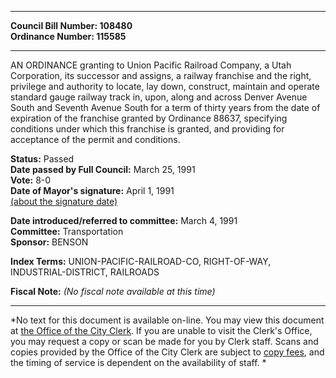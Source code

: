 * * * * *  
  
**Council Bill Number: [](#h0)[](#h2)108480**   
**Ordinance Number: 115585**  
  
* * * * *  
  
AN ORDINANCE granting to Union Pacific Railroad Company, a Utah Corporation, its successor and assigns, a railway franchise and the right, privilege and authority to locate, lay down, construct, maintain and operate standard gauge railway track in, upon, along and across Denver Avenue South and Seventh Avenue South for a term of thirty years from the date of expiration of the franchise granted by Ordinance 88637, specifying conditions under which this franchise is granted, and providing for acceptance of the permit and conditions.  
  
**Status:** Passed   
**Date passed by Full Council:** March 25, 1991   
**Vote:** 8-0   
**Date of Mayor's signature:** April 1, 1991   
[(about the signature date)](/~public/approvaldate.htm)   
  
  
**Date introduced/referred to committee:** March 4, 1991   
**Committee:** Transportation   
**Sponsor:** BENSON   
  
**Index Terms:** UNION-PACIFIC-RAILROAD-CO, RIGHT-OF-WAY, INDUSTRIAL-DISTRICT, RAILROADS  
  
**Fiscal Note:** *(No fiscal note available at this time)*  
  
* * * * *  
  
*No text for this document is available on-line. You may view this document at [the Office of the City Clerk](http://www.seattle.gov/leg/clerk/contactUs.htm). If you are unable to visit the Clerk's Office, you may request a copy or scan be made for you by Clerk staff. Scans and copies provided by the Office of the City Clerk are subject to [copy fees](http://clerk.seattle.gov/~public/clerkfees.htm), and the timing of service is dependent on the availability of staff. *  
  
  
